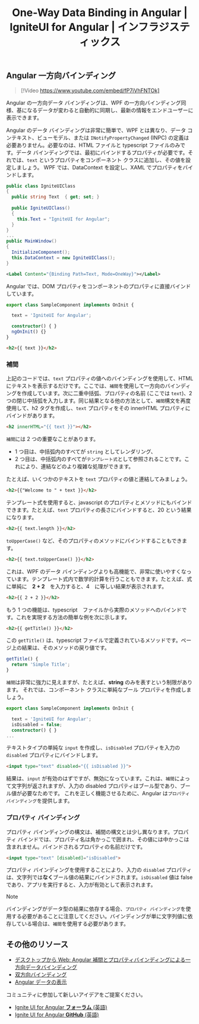 ﻿---
title: One-Way Data Binding in Angular | IgniteUI for Angular | インフラジスティックス
_description: WPF から Angular に移行するときに、Angular で一方向のデータバインディングを作成する方法を説明します。
_keywords: data binding, ignite ui for angular, インフラジスティックス
_language: ja
---

## Angular 一方向バインディング

> [!Video https://www.youtube.com/embed/fP7iVhFNTOk]

Angular の一方向データ バインディングは、WPF の一方向バインディング同様、基になるデータが変わると自動的に同期し、最新の情報をエンドユーザーに表示できます。

Angular のデータ バインディングは非常に簡単で、WPF とは異なり、データ コンテキスト、ビューモデル、または `INotifyPropertyChanged` (INPC) の定義は必要ありません。必要なのは、HTML ファイルと typescript ファイルのみです。データ バインディングでは、最初にバインドするプロパティが必要です。それでは、`text` というプロパティをコンポーネント クラスに追加し、その値を設定しましょう。
WPF では、DataContext を設定し、XAML でプロパティをバインドします。
```csharp
public class IgniteUIClass
{
  public string Text  { get; set; }
  
  public IgniteUIClass()
  { 
    this.Text = "IgniteUI for Angular";
  }
}
...
public MainWindow()
{
  InitializeComponent();
  this.DataContext = new IgniteUIClass();
}
```
```xml
<Label Content="{Binding Path=Text, Mode=OneWay}"></Label>
```
Angular では、DOM プロパティをコンポーネントのプロパティに直接バインドしています。
```typescript
export class SampleComponent implements OnInit {

  text = 'IgniteUI for Angular';

  constructor() { }
  ngOnInit() {}
}
```
```html
<h2>{{ text }}</h2>
```

### 補間

上記のコードでは、`text` プロパティの値へのバインディングを使用して、HTML にテキストを表示するだけです。ここでは、`補間`を使用して一方向のバインディングを作成しています。次に二重中括弧、プロパティの名前 (ここでは `text`)、2 つの閉じ中括弧を入力します。同じ結果となる他の方法として、`補間`構文を再度使用して、h2 タグを作成し、`text` プロパティをその innerHTML プロパティにバインドがあります。
```html
<h2 innerHTML="{{ text }}"></h2>
```
`補間`には 2 つの重要なことがあります。 
- 1 つ目は、中括弧内のすべてが `string` としてレンダリング、
- 2 つ目は、中括弧内のすべてが`テンプレート式`として参照されることです。これにより、連結などのより複雑な処理ができます。

たとえば、いくつかのテキストを `text` プロパティの値と連結してみましょう。
```html
<h2>{{"Welcome to " + text }}</h2>
```
テンプレート式を使用すると、javascript のプロパティとメソッドにもバインドできます。たとえば、`text` プロパティの長さにバインドすると、20 という結果になります。
```html
<h2>{{ text.length }}</h2>
```
`toUpperCase()` など、そのプロパティのメソッドにバインドすることもできます。
```html
<h2>{{ text.toUpperCase() }}</h2>
```
これは、WPF のデータ バインディングよりも高機能で、非常に使いやすくなっています。テンプレート式内で数学的計算を行うこともできます。たとえば、式に単純に　**2 + 2**　を入力すると、4　に等しい結果が表示されます。
```html
<h2>{{ 2 + 2 }}</h2>
```
もう 1 つの機能は、typescript　ファイルから実際のメソッドへのバインドです。これを実現する方法の簡単な例を次に示します。
```html
<h2>{{ getTitle() }}</h2>
```
この `getTitle()` は、typescript ファイルで定義されているメソッドです。ページ上の結果は、そのメソッドの戻り値です。
```typescript
getTitle() {
  return 'Simple Title';
}
```

`補間`は非常に強力に見えますが、たとえば、**string** のみを表すという制限があります。
それでは、コンポーネント クラスに単純なブール プロパティを作成しましょう。
```typescript
export class SampleComponent implements OnInit {

  text = 'IgniteUI for Angular';
  isDisabled = false;
  constructor() { }
...
```
テキストタイプの単純な `input` を作成し、`isDisabled` プロパティを入力の `disabled` プロパティにバインドします。
```html
<input type="text" disabled="{{ isDisabled }}">
```
結果は、`input` が有効のはずですが、無効になっています。これは、`補間`によって文字列が返されますが、入力の disabled プロパティはブール型であり、ブール値が必要なためです。
これを正しく機能させるために、Angular は`プロパティ バインディング`を提供します。 

### プロパティ バインディング

プロパティ バインディングの構文は、補間の構文とは少し異なります。プロパティ バインドでは、プロパティ名は角かっこで囲まれ、その値には中かっこは含まれません。バインドされるプロパティの名前だけです。  

```html
<input type="text" [disabled]="isDisabled">
```
プロパティ バインディングを使用することにより、入力の `disabled` プロパティは、文字列では**なく**ブール値の結果にバインドされます。`isDisabled` 値は false であり、アプリを実行すると、入力が有効として表示されます。

> [!NOTE]
> バインディングがデータ型の結果に依存する場合、`プロパティ バインディング`を使用する必要があることに注意してください。バインディングが単に文字列値に依存している場合は、`補間`を使用する必要があります。

## その他のリソース
* [デスクトップから Web: Angular 補間とプロパティバインディングによる一方向データバインディング](https://www.youtube.com/watch?v=fP7iVhFNTOk&list=PLG8rj6Rr0BU-AqcJMuwggKy0GMIkjkt3j)
* [双方向バインディング](two_way_binding.md)
* [Angular データの表示](https://angular.io/guide/displaying-data#displaying-data)

<div class="divider--half"></div>
コミュニティに参加して新しいアイデアをご提案ください。

* [Ignite UI for Angular **フォーラム** (英語) ](https://www.infragistics.com/community/forums/f/ignite-ui-for-angular)
* [Ignite UI for Angular **GitHub** (英語) ](https://github.com/IgniteUI/igniteui-angular)

